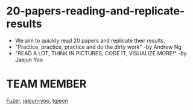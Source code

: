 # 20-papers-reading-and-replicate-results
* We aim to quickly read 20 papers and replicate their results.
* "Practice, practice, practice and do the dirty work" -by Andrew Ng
* "READ A LOT, THINK IN PICTURES, CODE IT, VISUALIZE MORE!" -by Jaejun Yoo

# TEAM MEMBER

[Fuzer](https://github.com/FuZer), [jaejun-yoo](https://github.com/jaejun-yoo), [tgjeon](https://github.com/tgjeon)

